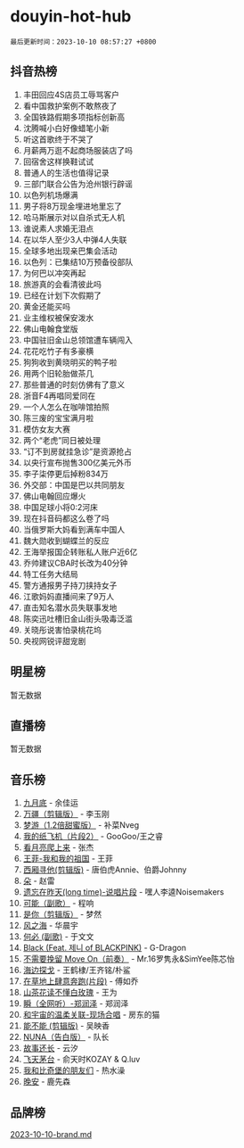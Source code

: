# douyin-hot-hub

`最后更新时间：2023-10-10 08:57:27 +0800`

## 抖音热榜

1. 丰田回应4S店员工辱骂客户
1. 看中国救护案例不敢熬夜了
1. 全国铁路假期多项指标创新高
1. 沈腾喊小白好像蜡笔小新
1. 听这首歌终于不哭了
1. 月薪两万逛不起商场服装店了吗
1. 回宿舍这样换鞋试试
1. 普通人的生活也值得记录
1. 三部门联合公告为沧州银行辟谣
1. 以色列机场爆满
1. 男子将8万现金埋进地里忘了
1. 哈马斯展示对以自杀式无人机
1. 谁说素人求婚无泪点
1. 在以华人至少3人中弹4人失联
1. 全球多地出现亲巴集会活动
1. 以色列：已集结10万预备役部队
1. 为何巴以冲突再起
1. 旅游真的会看清彼此吗
1. 已经在计划下次假期了
1. 黄金还能买吗
1. 业主维权被保安泼水
1. 佛山电翰食堂版
1. 中国驻旧金山总领馆遭车辆闯入
1. 花花吃竹子有多豪横
1. 狗狗收到黄晓明买的鸭子啦
1. 用两个旧轮胎做茶几
1. 那些普通的时刻仿佛有了意义
1. 浙音F4再唱同爱同在
1. 一个人怎么在咖啡馆拍照
1. 陈三废的宝宝满月啦
1. 模仿女友大赛
1. 两个“老虎”同日被处理
1. “订不到房就挂急诊”是资源抢占
1. 以央行宣布抛售300亿美元外币
1. 李子柒停更后掉粉834万
1. 外交部：中国是巴以共同朋友
1. 佛山电翰回应爆火
1. 中国足球小将0:2河床
1. 现在抖音码都这么卷了吗
1. 当俄罗斯大妈看到满车中国人
1. 魏大勋收到蝴蝶兰的反应
1. 王海举报国企转账私人账户近6亿
1. 乔帅建议CBA时长改为40分钟
1. 特工任务大结局
1. 警方通报男子持刀挟持女子
1. 江歌妈妈直播间来了9万人
1. 直击知名潜水员失联事发地
1. 陈奕迅吐槽旧金山街头吸毒泛滥
1. 关晓彤说害怕录桃花坞
1. 央视网锐评甜宠剧

## 明星榜

暂无数据

## 直播榜

暂无数据

## 音乐榜

1. [九月底](https://sf3-cdn-tos.douyinstatic.com/obj/tos-cn-ve-2774/oMfewG4PDTFhF8iz3OGQ7ABH5i6fCgnMaoCbzZ) - 余佳运
1. [万疆（剪辑版）](https://sf3-cdn-tos.douyinstatic.com/obj/tos-cn-ve-2774/ooG7oVgFlDTelKCjCsTTobQvbdtj1BBQXnfZd8) - 李玉刚
1. [梦游（1.2倍甜蜜版）](https://sf3-cdn-tos.douyinstatic.com/obj/tos-cn-ve-2774/o4gyAUm8hwufoEABmwVIiQtHsFuGzAEEWtNMzo) - 补菜Nveg
1. [我的纸飞机（片段2）](https://sf6-cdn-tos.douyinstatic.com/obj/tos-cn-ve-2774/oM2ZrKcg2CD5AeRB2gkeXOFB1IxAGJdZPazYHf) - GooGoo/王之睿
1. [看月亮爬上来](https://sf3-cdn-tos.douyinstatic.com/obj/tos-cn-ve-2774/356c324112764016b25295e535f2daf0) - 张杰
1. [王菲-我和我的祖国](https://sf6-cdn-tos.douyinstatic.com/obj/tos-cn-ve-2774/3ef0f373017541e18566595c96123cab) - 王菲
1. [西厢寻他(剪辑版)](https://sf6-cdn-tos.douyinstatic.com/obj/tos-cn-ve-2774/oUsAVfAQKlRNxEv5qxvIB8o5qmIWUcXbzJKJhw) - 唐伯虎Annie、伯爵Johnny
1. [朵](https://sf6-cdn-tos.douyinstatic.com/obj/tos-cn-ve-2774/932f5bdfcd7c47b880525e92ab8a4999) - 赵雷
1. [遗忘在昨天(long time)-说唱片段](https://sf6-cdn-tos.douyinstatic.com/obj/tos-cn-ve-2774/oIynqctDJIzUJY3Q2CeIFe5nA2gC7DS2bfZamd) - 嘿人李逵Noisemakers
1. [可能（副歌）](https://sf6-cdn-tos.douyinstatic.com/obj/tos-cn-ve-2774/cde1731888894259b333569393c2fb51) - 程响
1. [是你（剪辑版）](https://sf6-cdn-tos.douyinstatic.com/obj/tos-cn-ve-2774/46019dae783c4c969944217fe1cfafc4) - 梦然
1. [风之海](https://sf3-cdn-tos.douyinstatic.com/obj/tos-cn-ve-2774/oInqZ2gFbCQvB6wZNnZlJpBcfDBQ8t1e1XwYAi) - 华晨宇
1. [何必 (副歌)](https://sf6-cdn-tos.douyinstatic.com/obj/tos-cn-ve-2774/okuRVVnhXysQOM6IEAfyBsgzwvoF7Az6tNiWDB) - 于文文
1. [Black (Feat. 제니 of BLACKPINK)](https://sf6-cdn-tos.douyinstatic.com/obj/tos-cn-ve-2774/2eb92e2debbe4fe0a552bc099aef7f28) - G-Dragon
1. [不需要挽留 Move On（前奏）](https://sf3-cdn-tos.douyinstatic.com/obj/tos-cn-ve-2774/ooCBhgCCkF4nExzQL9WZSUbitfA8IsDkgQIYhe) - Mr.16罗隽永&SimYee陈芯怡
1. [海边探戈](https://sf6-cdn-tos.douyinstatic.com/obj/tos-cn-ve-2774/os9gE0VQCGqt6VQkZDyBBYvfSDY0QFe3vVmubn) - 王鹤棣/王齐铭/朴鲨
1. [在草地上肆意奔跑(片段)](https://sf6-cdn-tos.douyinstatic.com/obj/tos-cn-ve-2774/8831d494742f45dabdfa8adb8b817259) - 傅如乔
1. [山茶花读不懂白玫瑰](https://sf6-cdn-tos.douyinstatic.com/obj/tos-cn-ve-2774/osfn8B7DktrRHEPJgPCfDbw7QDQEkwC16BxZg9) - 王为
1. [瞬（全网听）-郑润泽](https://sf6-cdn-tos.douyinstatic.com/obj/tos-cn-ve-2774/o4Vb9eJZClCZTnRQYy0BRSeHGrDtrkrQgIBvQt) - 郑润泽
1. [和宇宙的温柔关联-现场合唱](https://sf6-cdn-tos.douyinstatic.com/obj/tos-cn-ve-2774/o0hONGDYQBgk0e5bqDeQOonVmncA6tC2nBwZLT) - 房东的猫
1. [能不能 (剪辑版)](https://sf6-cdn-tos.douyinstatic.com/obj/tos-cn-ve-2774/fc4a6c45b4a34277ba4088e1d7fdff98) - 吴映香
1. [NUNA（告白版）](https://sf3-cdn-tos.douyinstatic.com/obj/tos-cn-ve-2774/a65828cbd8ce41a78a430a58b49f4feb) - 队长
1. [故事还长](https://sf6-cdn-tos.douyinstatic.com/obj/tos-cn-ve-2774/30a26758c8594f0ab81ac675c33ee2c5) - 云汐
1. [飞天茅台](https://sf6-cdn-tos.douyinstatic.com/obj/tos-cn-ve-2774/o4GhTV5kIuMWmC2Ai1WzNglssgBfQaqQCSLxUU) - 俞天时KOZAY & Q.luv
1. [我和比奇堡的朋友们](https://sf3-cdn-tos.douyinstatic.com/obj/tos-cn-ve-2774/f0505db981ea4a6d91453a15924a82aa) - 热水澡
1. [晚安](https://sf3-cdn-tos.douyinstatic.com/obj/tos-cn-ve-2774/a724c5e224464218839820f4e4fd632f) - 鹿先森

## 品牌榜

[2023-10-10-brand.md](2023-10-10-brand.md)

